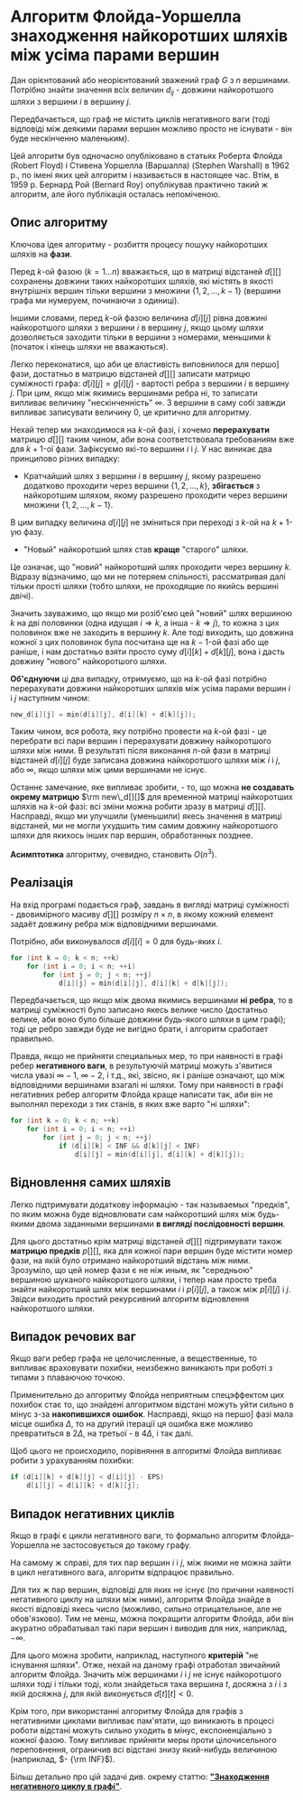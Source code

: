 # Алгоритм Флойда-Уоршелла знаходження найкоротших шляхів між усіма парами вершин

Дан орієнтований або неорієнтований зважений граф $G$ з $n$ вершинами. Потрібно знайти значення всіх величин $d_{ij}$ - довжини найкоротшого шляхи з вершини $i$ в вершину $j$.

Передбачається, що граф не містить циклів негативного ваги (тоді відповіді між деякими парами вершин можливо просто не існувати - він буде нескінченно маленьким).

Цей алгоритм був одночасно опубліковано в статьях Роберта Флойда (Robert Floyd) і Стивена Уоршелла (Варшалла) (Stephen Warshall) в 1962 р., по імені яких цей алгоритм і називається в настоящее час. Втім, в 1959 р. Бернард Рой (Bernard Roy) опублікував практично такий ж алгоритм, але його публікація осталась непоміченою.

## Опис алгоритму

Ключова ідея алгоритму - розбиття процесу пошуку найкоротших шляхів на **фази**.

Перед $k$-ой фазою ($k = 1 \ldots n$) вважається, що в матриці відстаней $d[][]$ сохранены довжини таких найкоротших шляхів, які містять в якості внутрішніх вершин тільки вершини з множини $\{ 1, 2, \ldots, k-1 \}$ (вершини графа ми нумеруем, починаючи з одиниці).

Іншими словами, перед $k$-ой фазою величина $d[i][j]$ рівна довжині найкоротшого шляхи з вершини $i$ в вершину $j$, якщо цьому шляхи дозволяється заходити тільки в вершини з номерами, меньшими $k$ (початок і кінець шляхи не вважаються).

Легко переконатися, що аби це властивість виповнилося для першо] фази, достатньо в матрицю відстаней $d[][]$ записати матрицю суміжності графа: $d[i][j] = g[i][j]$ - вартості ребра з вершини $i$ в вершину $j$. При цим, якщо між якимись вершинами ребра ні, то записати випливає величину "нескінченність" $\infty$. З вершини в саму собі завжди випливає записувати величину $0$, це критично для алгоритму.

Нехай тепер ми знаходимося на $k$-ой фазі, і хочемо **перерахувати** матрицю $d[][]$ таким чином, аби вона соответствовала требованиям вже для $k+1$-ої фази. Зафіксуємо які-то вершини $i$ і $j$. У нас виникає два принципово різних випадку:

* Кратчайший шлях з вершини $i$ в вершину $j$, якому разрешено додатково проходити через вершини $\{ 1, 2, \ldots, k \}$, **збігається** з найкоротшим шляхом, якому разрешено проходити через вершини множини $\{ 1, 2, \ldots, k-1 \}$.

В цим випадку величина $d[i][j]$ не зміниться при переході з $k$-ой на $k+1$-ую фазу.

* "Новый" найкоротший шлях став **краще** "старого" шляхи.

Це означає, що "новий" найкоротший шлях проходити через вершину $k$. Відразу відзначимо, що ми не потеряем спільності, рассматривая далі тільки прості шляхи (тобто шляхи, не проходящие по якийсь вершині двічі).

Значить зауважимо, що якщо ми розіб'ємо цей "новий" шлях вершиною $k$ на дві половинки (одна идущая $i \Rightarrow k$, а інша - $k \Rightarrow j$), то кожна з цих половинок вже не заходить в вершину $k$. Але тоді виходить, що довжина кожної з цих половинок була посчитана ще на $k-1$-ой фазі або ще раніше, і нам достатньо взяти просто суму $d[i][k] + d[k][j]$, вона і дасть довжину "нового" найкоротшого шляхи.

**Об'єднуючи** ці два випадку, отримуємо, що на $k$-ой фазі потрібно перерахувати довжини найкоротших шляхів між усіма парами вершин $i$ і $j$ наступним чином:

<!--- TODO: specify code snippet id -->
``` cpp
new_d[i][j] = min(d[i][j], d[i][k] + d[k][j]);
```

Таким чином, вся робота, яку потрібно провести на $k$-ой фазі - це перебрати всі пари вершин і перерахувати довжину найкоротшого шляхи між ними. В результаті після виконання $n$-ой фази в матриці відстаней $d[i][j]$ буде записана довжина найкоротшого шляхи між $i$ і $j$, або $\infty$, якщо шляхи між цими вершинами не існує.

Останнє замечание, яке випливає зробити, - то, що можна **не создавать окрему матрицю** $\rm new\_d[][]$ для временной матриці найкоротших шляхів на $k$-ой фазі: всі зміни можна робити зразу в матриці $d[][]$. Насправді, якщо ми улучшили (уменьшили) якесь значення в матриці відстаней, ми не могли ухудшить тим самим довжину найкоротшого шляхи для якихось інших пар вершин, обработанных позднее.

**Асимптотика** алгоритму, очевидно, становить $O(n^3)$.

## Реалізація

На вхід програмі подається граф, завдань в вигляді матриці суміжності - двовимірного масиву $d[][]$ розміру $n \times n$, в якому кожний елемент задаёт довжину ребра між відповідними вершинами.

Потрібно, аби виконувалося $d[i][i] = 0$ для будь-яких $i$.

<!--- TODO: specify code snippet id -->
``` cpp
for (int k = 0; k < n; ++k)
    for (int i = 0; i < n; ++i)
        for (int j = 0; j < n; ++j)
            d[i][j] = min(d[i][j], d[i][k] + d[k][j]);
```

Передбачається, що якщо між двома якимись вершинами **ні ребра**, то в матриці суміжності було записано якесь велике число (достатньо велике, аби воно було більше довжини будь-якого шляхи в цим графі); тоді це ребро завжди буде не вигідно брати, і алгоритм сработает правильно.

Правда, якщо не прийняти специальных мер, то при наявності в графі ребер **негативного ваги**, в результуючій матриці можуть з'явитися числа увазі $\infty-1$, $\infty-2$, і т.д., які, звісно, як і раніше означают, що між відповідними вершинами взагалі ні шляхи. Тому при наявності в графі негативних ребер алгоритм Флойда краще написати так, аби він не выполнял переходи з тих станів, в яких вже варто "ні шляхи":

<!--- TODO: specify code snippet id -->
``` cpp
for (int k = 0; k < n; ++k)
    for (int i = 0; i < n; ++i)
        for (int j = 0; j < n; ++j)
            if (d[i][k] < INF && d[k][j] < INF)
                d[i][j] = min(d[i][j], d[i][k] + d[k][j]);
```

## Відновлення самих шляхів

Легко підтримувати додаткову інформацію - так называемых "предків", по яким можна буде відновлювати сам найкоротший шлях між будь-якими двома заданными вершинами **в вигляді послідовності вершин**.

Для цього достатньо крім матриці відстаней $d[][]$ підтримувати також **матрицю предків** $p[][]$, яка для кожної пари вершин буде містити номер фази, на якій було отримано найкоротший відстань між ними. Зрозуміло, що цей номер фази є не ніж иным, як "середньою" вершиною шуканого найкоротшого шляхи, і тепер нам просто треба знайти найкоротший шлях між вершинами $i$ і $p[i][j]$, а також між $p[i][j]$ і $j$. Звідси виходить простий рекурсивний алгоритм відновлення найкоротшого шляхи.

## Випадок речових ваг

Якщо ваги ребер графа не целочисленные, а вещественные, то випливає враховувати похибки, неизбежно виникають при роботі з типами з плаваючою точкою.

Применительно до алгоритму Флойда неприятным спецэффектом цих похибок стає то, що знайдені алгоритмом відстані можуть уйти сильно в мінус з-за **накопившихся ошибок**. Насправді, якщо на першо] фазі мала місце ошибка $\Delta$, то на другий ітерації ця ошибка вже можливо превратиться в $2 \Delta$, на третьої - в $4 \Delta$, і так далі.

Щоб цього не происходило, порівняння в алгоритмі Флойда випливає робити з урахуванням похибки:

<!--- TODO: specify code snippet id -->
``` cpp
if (d[i][k] + d[k][j] < d[i][j] - EPS)
    d[i][j] = d[i][k] + d[k][j];
```

## Випадок негативних циклів

Якщо в графі є цикли негативного ваги, то формально алгоритм Флойда-Уоршелла не застосовується до такому графу.

На самому ж справі, для тих пар вершин $i$ і $j$, між якими не можна зайти в цикл негативного вага, алгоритм відпрацює правильно.

Для тих ж пар вершин, відповіді для яких не існує (по причини наявності негативного циклу на шляхи між ними), алгоритм Флойда знайде в якості відповіді якесь число (можливо, сильно отрицательное, але не обов'язково). Тим не менш, можна покращити алгоритм Флойда, аби він акуратно обрабатывал такі пари вершин і виводив для них, наприклад, $- \infty$.

Для цього можна зробити, наприклад, наступного **критерій** "не існування шляхи". Отже, нехай на даному графі отработал звичайний алгоритм Флойда. Значить між вершинами $i$ і $j$ не існує найкоротшого шляхи тоді і тільки тоді, коли знайдеться така вершина $t$, досяжна з $i$ і з якій досяжна $j$, для якій виконується $d[t][t] < 0$.

Крім того, при використанні алгоритму Флойда для графів з негативними циклами випливає пам'ятати, що виникають в процесі роботи відстані можуть сильно уходить в мінус, експоненціально з кожної фазою. Тому випливає прийняти меры проти цілочисельного переповнення, ограничив всі відстані знизу який-нибудь величиною (наприклад, $- {\rm INF}$).

Більш детально про цій задачі див. окрему статтю: [**"Знаходження негативного циклу в графі"**](negative_cycle).
